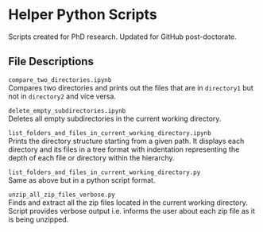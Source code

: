 # Helper Python Scripts
 Scripts created for PhD research. Updated for GitHub post-doctorate.
 
## File Descriptions <a name="files"></a>
`compare_two_directories.ipynb`  
Compares two directories and prints out the files that are in `directory1` but not in `directory2` and vice versa.

`delete_empty_subdirectories.ipynb`  
Deletes all empty subdirectories in the current working directory.

`list_folders_and_files_in_current_working_directory.ipynb`  
Prints the directory structure starting from a given path. 
It displays each directory and its files in a tree format with indentation representing the depth of each file or directory within the hierarchy. 

`list_folders_and_files_in_current_working_directory.py`  
Same as above but in a python script format.

`unzip_all_zip_files_verbose.py`  
Finds and extract all the zip files located in the current working directory.
Script provides verbose output i.e. informs the user about each zip file as it is being
unzipped.





